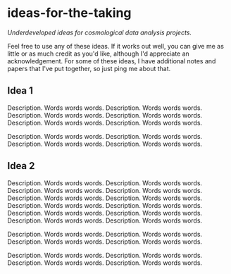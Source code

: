 # ideas-for-the-taking

*Underdeveloped ideas for cosmological data analysis projects.*

Feel free to use any of these ideas.  If it works out well, you can give me as little or as much credit as you'd like, although I'd appreciate an acknowledgement.  For some of these ideas, I have additional notes and papers that I've put together, so just ping me about that.

## Idea 1 ##
Description.  Words words words.  Description.  Words words words.  Description.  Words words words.  Description.  Words words words.  Description.  Words words words.  Description.  Words words words. 

Description.  Words words words.  Description.  Words words words.  Description.  Words words words.  Description.  Words words words.

## Idea 2 ##
Description.  Words words words.  Description.  Words words words.  Description.  Words words words.  Description.  Words words words.  Description.  Words words words.  Description.  Words words words. 
Description.  Words words words.  Description.  Words words words.  Description.  Words words words.  Description.  Words words words.  Description.  Words words words.  Description.  Words words words. 

Description.  Words words words.  Description.  Words words words.  Description.  Words words words.  Description.  Words words words.

Description.  Words words words.  Description.  Words words words.  Description.  Words words words.  Description.  Words words words.

